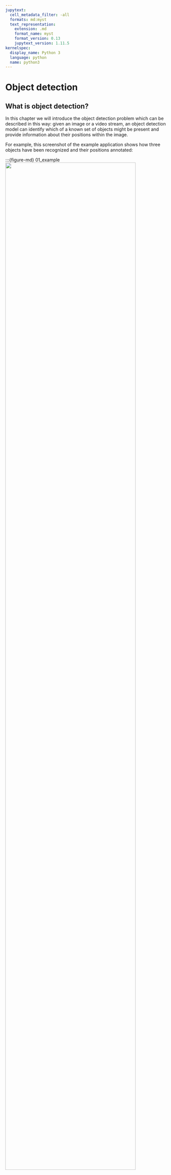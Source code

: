 ```yaml
---
jupytext:
  cell_metadata_filter: -all
  formats: md:myst
  text_representation:
    extension: .md
    format_name: myst
    format_version: 0.13
    jupytext_version: 1.11.5
kernelspec:
  display_name: Python 3
  language: python
  name: python3
---
```


# Object detection

## What is object detection?

In this chapter we will introduce the object detection problem which can be described in this way: given an image or a video stream, an object detection model can identify which of a known set of objects might be present and provide information about their positions within the image.

For example, this screenshot of the example application shows how three objects have been recognized and their positions annotated:

:::{figure-md} 01_example
<img src="../../images/deep-learning/objdet/01_example.png" width="90%" class="bg-white mb-1">

Example of the object detection task
:::

Object detection has now been widely used in many real-world applications, such as autonomous driving, robot vision, video surveillance, etc. The following image shows the growing number of publications that are associated with “object detection” over the past two decades.

:::{figure-md} 02_number_of_pu
<img src="../../images/deep-learning/objdet/02_number_of_pub.png" width="90%" class="bg-white mb-1">

The increasing number of publications in object detection from 1998 to 2021
:::


## Challenges

In addition to some common challenges in other computer vision tasks such as objects under different viewpoints, illuminations,and intra-class variations, the challenges in object detection include but are not limited to the following aspects: 

- object rotation and scale changes (e.g., small objects);
- accurate object localization;
- dense and occluded object detection;
- speed up of detection, etc.

## History & classic models

Since image classification is a classic task for computer vision, there are several models that are well-performed in the past. We can list them as follows: Faster R-CNN, Mask R-CNN, YOLO, FCOS, DETR. In this part, we will introduce them in order.

### Faster R-CNN

Faster R-CNN is a single, unified network for object detection that utilizes a region proposal network (RPN) with the CNN model2. The RPN shares full-image convolutional features with the detection network, enabling nearly cost-free region proposals2. It is a fully convolutional network that simultaneously predicts object bounds and objectness scores at each position.

:::{figure-md} 03_faster_rcnn
<img src="../../images/deep-learning/objdet/03_faster_rcnn.png" width="90%" class="bg-white mb-1">

The structure of Faster RCNN {cite}`faster_structure`
:::

```{note}
We can see the paper [here](https://arxiv.org/pdf/1506.01497.pdf).
```

#### Code

Due to the complexity, here we just introduce the key parts of the model, Region Proposal Network(RPN).

```{code-cell}
import tensorflow as tf
import numpy as np

def rpn_head(featuremap, channel, num_anchors):
    """
    Returns:
        label_logits: fHxfWxNA
        box_logits: fHxfWxNAx4
    """
    with argscope(Conv2D, data_format='channels_first',
                  kernel_initializer=tf.random_normal_initializer(stddev=0.01)):
        hidden = Conv2D('conv0', featuremap, channel, 3, activation=tf.nn.relu)

        label_logits = Conv2D('class', hidden, num_anchors, 1)
        box_logits = Conv2D('box', hidden, 4 * num_anchors, 1)
        # 1, NA(*4), im/16, im/16 (NCHW)

        label_logits = tf.transpose(label_logits, [0, 2, 3, 1])  # 1xfHxfWxNA
        label_logits = tf.squeeze(label_logits, 0)  # fHxfWxNA

        shp = tf.shape(box_logits)  # 1x(NAx4)xfHxfW
        box_logits = tf.transpose(box_logits, [0, 2, 3, 1])  # 1xfHxfWx(NAx4)
        box_logits = tf.reshape(box_logits, tf.stack([shp[2], shp[3], num_anchors, 4]))  # fHxfWxNAx4
    return label_logits, box_logits
```

```{seealso}
The complete version of Faster R-CNN can be found [here](https://github.com/tensorpack/tensorpack/tree/master/examples/FasterRCNN).
```

### Mask R-CNN

Mask R-CNN is a deep neural network aimed to solve both object detection and instance segmentation problems. In other words, it can separate different objects in an image. You give it an image, it gives you the object bounding boxes, classes and masks. Mask R-CNN was developed on top of Faster R-CNN, a Region-Based Convolutional Neural Network. It is simple to train and adds only a small overhead to Faster R-CNN, running at 5 fps.

:::{figure-md} 04_mask_rcnn
<img src="../../images/deep-learning/objdet/04_mask_rcnn.png" width="90%" class="bg-white mb-1">

The structure of Mask RCNN {cite}`mask_structure`
:::

```{note}
We can see the paper [here](https://arxiv.org/pdf/1703.06870v3.pdf).
```

#### Code

The key parts in Mask RCNN are:

- RoIAlign

```{code-cell}
import tensorflow as tf

def crop_and_resize(image, boxes, box_ind, crop_size, pad_border=True):
    """
    Aligned version of tf.image.crop_and_resize, following our definition of floating point boxes.

    Args:
        image: NCHW
        boxes: nx4, x1y1x2y2
        box_ind: (n,)
        crop_size (int):
    Returns:
        n,C,size,size
    """
    assert isinstance(crop_size, int), crop_size
    boxes = tf.stop_gradient(boxes)

    # TF's crop_and_resize produces zeros on border
    if pad_border:
        # this can be quite slow
        image = tf.pad(image, [[0, 0], [0, 0], [1, 1], [1, 1]], mode='SYMMETRIC')
        boxes = boxes + 1

    @under_name_scope()
    def transform_fpcoor_for_tf(boxes, image_shape, crop_shape):
        """
        The way tf.image.crop_and_resize works (with normalized box):
        Initial point (the value of output[0]): x0_box * (W_img - 1)
        Spacing: w_box * (W_img - 1) / (W_crop - 1)
        Use the above grid to bilinear sample.

        However, what we want is (with fpcoor box):
        Spacing: w_box / W_crop
        Initial point: x0_box + spacing/2 - 0.5
        (-0.5 because bilinear sample (in my definition) assumes floating point coordinate
         (0.0, 0.0) is the same as pixel value (0, 0))

        This function transform fpcoor boxes to a format to be used by tf.image.crop_and_resize

        Returns:
            y1x1y2x2
        """
        x0, y0, x1, y1 = tf.split(boxes, 4, axis=1)

        spacing_w = (x1 - x0) / tf.cast(crop_shape[1], tf.float32)
        spacing_h = (y1 - y0) / tf.cast(crop_shape[0], tf.float32)

        imshape = [tf.cast(image_shape[0] - 1, tf.float32), tf.cast(image_shape[1] - 1, tf.float32)]
        nx0 = (x0 + spacing_w / 2 - 0.5) / imshape[1]
        ny0 = (y0 + spacing_h / 2 - 0.5) / imshape[0]

        nw = spacing_w * tf.cast(crop_shape[1] - 1, tf.float32) / imshape[1]
        nh = spacing_h * tf.cast(crop_shape[0] - 1, tf.float32) / imshape[0]

        return tf.concat([ny0, nx0, ny0 + nh, nx0 + nw], axis=1)

    image_shape = tf.shape(image)[2:]

    boxes = transform_fpcoor_for_tf(boxes, image_shape, [crop_size, crop_size])
    image = tf.transpose(image, [0, 2, 3, 1])   # nhwc
    ret = tf.image.crop_and_resize(
        image, boxes, tf.cast(box_ind, tf.int32),
        crop_size=[crop_size, crop_size])
    ret = tf.transpose(ret, [0, 3, 1, 2])   # ncss
    return ret


def roi_align(featuremap, boxes, resolution):
    """
    Args:
        featuremap: 1xCxHxW
        boxes: Nx4 floatbox
        resolution: output spatial resolution

    Returns:
        NxCx res x res
    """
    # sample 4 locations per roi bin
    ret = crop_and_resize(
        featuremap, boxes,
        tf.zeros(tf.shape(boxes)[0], dtype=tf.int32),
        resolution * 2)
    try:
        avgpool = tf.nn.avg_pool2d
    except AttributeError:
        avgpool = tf.nn.avg_pool
    ret = avgpool(ret, [1, 1, 2, 2], [1, 1, 2, 2], padding='SAME', data_format='NCHW')
    return ret
```

- Mask

```{code-cell}
import tensorflow as tf

def maskrcnn_upXconv_head(feature, num_category, num_convs, norm=None):
    """
    Args:
        feature (NxCx s x s): size is 7 in C4 models and 14 in FPN models.
        num_category(int):
        num_convs (int): number of convolution layers
        norm (str or None): either None or 'GN'

    Returns:
        mask_logits (N x num_category x 2s x 2s):
    """
    assert norm in [None, 'GN'], norm
    l = feature
    with argscope([Conv2D, Conv2DTranspose], data_format='channels_first',
                  kernel_initializer=tfv1.variance_scaling_initializer(
                      scale=2.0, mode='fan_out',
                      distribution='untruncated_normal')):
        # c2's MSRAFill is fan_out
        for k in range(num_convs):
            l = Conv2D('fcn{}'.format(k), l, cfg.MRCNN.HEAD_DIM, 3, activation=tf.nn.relu)
            if norm is not None:
                l = GroupNorm('gn{}'.format(k), l)
        l = Conv2DTranspose('deconv', l, cfg.MRCNN.HEAD_DIM, 2, strides=2, activation=tf.nn.relu)
        l = Conv2D('conv', l, num_category, 1, kernel_initializer=tf.random_normal_initializer(stddev=0.001))
    return l
```

### FCOS

FCOS (Fully Convolutional One-Stage Object Detection) is a one-stage object detection algorithm that uses a fully convolutional architecture to detect objects. It is a simple and effective method for object detection that does not require region proposal networks (RPNs) or anchor boxes.

<!---
:::{figure-md} 05_fcos
<img src="../../images/deep-learning/objdet/05_fcos.png" width="90%" class="bg-white mb-1">

The structure of FCOS {cite}`fcos_structure`
:::

--->

```{note}
We can see the paper [here](https://arxiv.org/pdf/1904.01355v5.pdf).
```

#### Code

The key point in FCOS is Center-ness, which is a novel way to calculate target: $centerness = \sqrt{\frac{min(l,r)}{max(l,r)} \frac{min(t,b)}{max(t,b)}}$

:::{figure-md} 06_centerness
<img src="../../images/deep-learning/objdet/06_centerness.png" width="90%" class="bg-white mb-1">

Illustration of centerness {cite}`fcos_structure`
:::

```{code-cell}
import tensorflow as tf

class CenternessNet(tf.keras.layers.Layer):
    def __init__(self, n_anchor, use_bias = None, concat = False, convolution = conf_conv, normalize = None, activation = tf.keras.activations.sigmoid, **kwargs):
        super(CenternessNet, self).__init__(**kwargs)
        self.n_anchor = n_anchor
        self.use_bias = (normalize is None) if use_bias is None else use_bias
        self.concat = concat
        self.activation = activation
        self.convolution = convolution
        self.normalize = normalize

    def build(self, input_shape):
        if not isinstance(input_shape, (tuple, list)):
            input_shape = [input_shape]
        
        self.layers = [self.convolution(self.n_anchor, 3, padding = "same", use_bias = self.use_bias, name = "head")]
        if self.normalize is not None:
            self.layers.append(self.normalize(name = "norm"))
        self.layers.append(tf.keras.layers.Reshape([-1, 1], name = "reshape"))
        if self.concat and 1 < len(input_shape):
            self.post = tf.keras.layers.Concatenate(axis = -2, name = "logits_concat")
        self.act = tf.keras.layers.Activation(self.activation, dtype = tf.float32, name = "logits")

    def call(self, inputs):
        if not isinstance(inputs, (tuple, list)):
            inputs = [inputs]
        out = []
        for x in inputs:
            for l in self.layers:
                x = l(x)
            out.append(x)
        if len(out) == 1:
            out = out[0]
        elif self.concat:
            out = self.post(out)
        if isinstance(out, (tuple, list)):
            out = [self.act(o) for o in out]
        else:
            out = self.act(out)
        return out
```

### DETR

Similar to image classification, Transformer is also used in object detection task, and the classical one is DEtection TRansformer(DETR).

<!---
:::{figure-md} 07_DETR
<img src="../../images/deep-learning/objdet/07_detr.png" width="90%" class="bg-white mb-1">

Structure of DETR {cite}`detr_structure`
:::
--->

```{note}
We can see the paper [here](https://arxiv.org/pdf/2005.12872v3.pdf).
```

#### Code

```{code-cell}
import tensorflow as tf
from tensorflow.keras.layers import Dense
from tensorflow.keras.layers import Conv2D
from tensorflow.keras.layers import Embedding

class DETR(tf.keras.Model):
    """ This is the DETR module that performs object detection """
    def __init__(self, 
                 backbone:      tf.keras.Model, 
                 transformer:   tf.keras.Model, 
                 num_classes:   int, 
                 num_queries:   int, 
                 aux_loss:      bool = False, 
                 **kwargs):
                 
        super(DETR, self).__init__(**kwargs)
        self.num_queries = num_queries
        self.transformer = transformer
        hidden_dim = transformer.d_model
        self.class_embed = Dense(num_classes+1, name='class_embed')
        self.bbox_embed = MLP(hidden_dim, 4, 3, name='bbox_embed')
        self.query_embed = Embedding(num_queries, hidden_dim, name='query_embed')
        self.query_embed.build((num_queries, hidden_dim))
        self.input_proj = Conv2D(hidden_dim, 1, name='input_proj')
        self.backbone = backbone
        self.aux_loss = aux_loss

    def call(self, samples: Dict):
        features, pos = self.backbone(samples)
        src, mask = features[-1][1]['img'], features[-1][1]['mask']
        assert mask is not None
        hs = self.transformer(self.input_proj(src), mask, self.query_embed.weights[0], pos[-1][1])
```

```{seealso}
The complete version of DETR can be found [here](https://github.com/PaperCodeReview/DETR-TF).
```

## Your turn! 🚀

TBD.

## Acknowledgments

Thanks to [Tensorpack](https://github.com/tensorpack) for creating the open-source project [tensorpack](https://github.com/tensorpack/tensorpack), [Hyungjin Kim](https://github.com/Burf) for creating the open-source project [TFDetection](https://github.com/Burf/TFDetection) and [PaperCodeReview](https://github.com/PaperCodeReview) for creating the open-source project [DETR-TF](https://github.com/PaperCodeReview/DETR-TF). They inspire the majority of the content in this chapter.

---

```{bibliography}
:filter: docname in docnames
```


